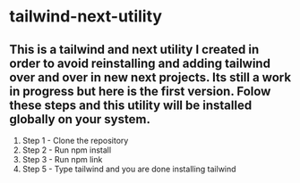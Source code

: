 # tailwind-next-utility
<h2>This is a tailwind and next utility I created in order to avoid reinstalling and adding tailwind over and over in new next projects. Its still a work in progress but here is the first version. Folow these steps and this utility will be installed globally on your system.</h2>
<ol>
  <li>Step 1 - Clone the repository</li>
  <li>Step 2 - Run npm install</li>
  <li>Step 3 - Run npm link</li>
  <li>Step 5 - Type tailwind and you are done installing tailwind</li>
</ol




